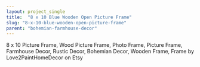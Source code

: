 ```yaml
---
layout: project_single
title:  "8 x 10 Blue Wooden Open Picture Frame"
slug: "8-x-10-blue-wooden-open-picture-frame"
parent: "bohemian-farmhouse-decor"
---
```

8 x 10 Picture Frame, Wood Picture Frame, Photo Frame, Picture Frame, Farmhouse Decor, Rustic Decor, Bohemian Decor, Wooden Frame, Frame by Love2PaintHomeDecor on Etsy